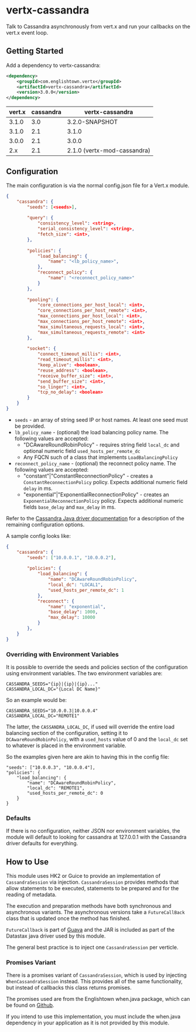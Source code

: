 # vertx-cassandra
Talk to Cassandra asynchronously from vert.x and run your callbacks on the vert.x event loop.

## Getting Started

Add a dependency to vertx-cassandra:

```xml
<dependency>
    <groupId>com.englishtown.vertx</groupId>
    <artifactId>vertx-cassandra</artifactId>
    <version>3.0.0</version>
</dependency>
```

vert.x    | cassandra | vertx-cassandra
--------- | --------- | ---------------
3.1.0     |   3.0     | 3.2.0-SNAPSHOT
3.1.0     |   2.1     | 3.1.0
3.0.0     |   2.1     | 3.0.0
2.x       |   2.1     | 2.1.0 (vertx-mod-cassandra)

## Configuration
The main configuration is via the normal config.json file for a Vert.x module. 

```json
{
    "cassandra": {
        "seeds": [<seeds>],
        
        "query": {
            "consistency_level": <string>,
            "serial_consistency_level": <string>,
            "fetch_size": <int>,
        },
        
        "policies": {
            "load_balancing": {
                "name": "<lb_policy_name>",
            },
            "reconnect_policy": {
                "name": "<reconnect_policy_name>"
            }
        },
        
        "pooling": {
            "core_connections_per_host_local": <int>,
            "core_connections_per_host_remote": <int>,
            "max_connections_per_host_local": <int>,
            "max_connections_per_host_remote": <int>,
            "max_simultaneous_requests_local": <int>,
            "max_simultaneous_requests_remote": <int>
        },
        
        "socket": {
            "connect_timeout_millis": <int>,
            "read_timeout_millis": <int>,
            "keep_alive": <boolean>,
            "reuse_address": <boolean>,
            "receive_buffer_size": <int>,
            "send_buffer_size": <int>,
            "so_linger": <int>,
            "tcp_no_delay": <boolean>
        }
    }
}
```

* `seeds` - an array of string seed IP or host names.  At least one seed must be provided.
* `lb_policy_name` - (optional) the load balancing policy name.  The following values are accepted:
    * "DCAwareRoundRobinPolicy" - requires string field `local_dc` and optional numeric field `used_hosts_per_remote_dc`
    * Any FQCN such of a class that implements `LoadBalancingPolicy`
* `reconnect_policy_name` - (optional) the reconnect policy name.  The following values are accepted:
    * "constant"|"ConstantReconnectionPolicy" - creates a `ConstantReconnectionPolicy` policy.  Expects additional numeric       field `delay` in ms.
    * "exponential"|"ExponentialReconnectionPolicy" - creates an `ExponentialReconnectionPolicy` policy.  Expects               additional numeric fields `base_delay` and `max_delay` in ms.

Refer to the [Cassandra Java driver documentation](http://www.datastax.com/documentation/developer/java-driver/2.0/index.html) for a description of the remaining configuration options.


A sample config looks like:

```json
{
    "cassandra": {
        "seeds": ["10.0.0.1", "10.0.0.2"],
        
        "policies": {
            "load_balancing": {
                "name": "DCAwareRoundRobinPolicy",
                "local_dc": "LOCAL1",
                "used_hosts_per_remote_dc": 1
            },
            "reconnect": {
                "name": "exponential",
                "base_delay": 1000,
                "max_delay": 10000
            }
        },
    }
}
```

### Overriding with Environment Variables
It is possible to override the seeds and policies section of the configuration using environment variables. The two environment variables are:

    CASSANDRA_SEEDS="{ip}|{ip}|{ip}..."
    CASSANDRA_LOCAL_DC="{Local DC Name}"
    
So an example would be:

    CASSANDRA_SEEDS="10.0.0.3|10.0.0.4"
    CASSANDRA_LOCAL_DC="REMOTE1"
    
The latter, the `CASSANDRA_LOCAL_DC`, if used will override the entire load balancing section of the configuration, setting it to `DCAwareRoundRobinPolicy`, with a `used_hosts` value of 0 and the `local_dc` set to whatever is placed in the environment variable. 

So the examples given here are akin to having this in the config file:

    "seeds": ["10.0.0.3", "10.0.0.4"],
    "policies": {
        "load_balancing": {
            "name": "DCAwareRoundRobinPolicy",
            "local_dc": "REMOTE1",
            "used_hosts_per_remote_dc": 0
        }
    }
    
### Defaults
If there is no configuration, neither JSON nor environment variables, the module will default to looking for cassandra at 127.0.0.1 with the Cassandra driver defaults for everything.

## How to Use
This module uses HK2 or Guice to provide an implementation of `CassandraSession` via injection. `CassandraSession` provides methods that allow statements to be executed, statements to be prepared and for the reading of metadata.

The execution and preparation methods have both synchronous and asynchronous variants. The asynchronous versions take a `FutureCallBack` class that is updated once the method has finished.

`FutureCallback` is part of [Guava](http://docs.guava-libraries.googlecode.com/git/javadoc/com/google/common/util/concurrent/FutureCallback.html) and the JAR is included as part of the Datastax java driver used by this module.

The general best practice is to inject one `CassandraSession` per verticle.

### Promises Variant
There is a promises variant of `CassandraSession`, which is used by injecting `WhenCassandraSession` instead. This provides all of the same functionality, but instead of callbacks this class returns promises.

The promises used are from the Englishtown when.java package, which can be found on [Github](https://github.com/englishtown/when.java). 

If you intend to use this implementation, you must include the when.java dependency in your application as it is not provided by this module.
